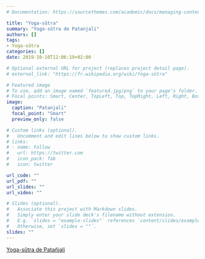 ```yaml
---
# Documentation: https://sourcethemes.com/academic/docs/managing-content/

title: "Yoga-sûtra"
summary: "Yoga-sûtra de Patanjali"
authors: []
tags:
- Yoga-sûtra
categories: []
date: 2019-10-10T12:06:19+02:00

# Optional external URL for project (replaces project detail page).
# external_link: "https://fr.wikipedia.org/wiki/Yoga-sûtra"

# Featured image
# To use, add an image named `featured.jpg/png` to your page's folder.
# Focal points: Smart, Center, TopLeft, Top, TopRight, Left, Right, BottomLeft, Bottom, BottomRight.
image:
  caption: "Patanjali"
  focal_point: "Smart"
  preview_only: false

# Custom links (optional).
#   Uncomment and edit lines below to show custom links.
# links:
# - name: Follow
#   url: https://twitter.com
#   icon_pack: fab
#   icon: twitter

url_code: ""
url_pdf: ""
url_slides: ""
url_video: ""

# Slides (optional).
#   Associate this project with Markdown slides.
#   Simply enter your slide deck's filename without extension.
#   E.g. `slides = "example-slides"` references `content/slides/example-slides.md`.
#   Otherwise, set `slides = ""`.
slides: ""
---
```

<!-- Comment lier les pages de chaque sutra dharana.md, ... ? -->

[Yoga-sûtra de Patañjali](https://fr.wikipedia.org/wiki/Yoga-s%C3%BBtra)
